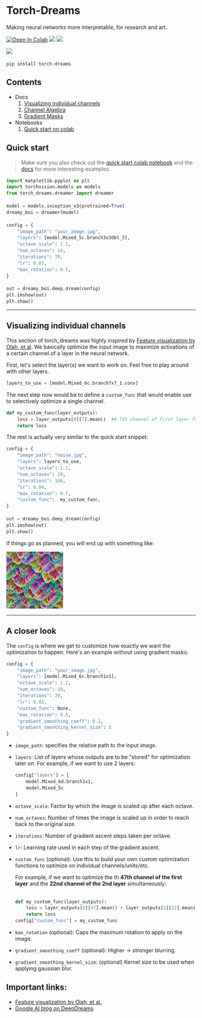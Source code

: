# Torch-Dreams
Making neural networks more interpretable, for research and art. 


[![Open In Colab](https://colab.research.google.com/assets/colab-badge.svg)](https://colab.research.google.com/github/Mayukhdeb/torch-dreams-notebooks/blob/main/docs_notebooks/hello_torch_dreams.ipynb)
[![](https://img.shields.io/github/last-commit/mayukhdeb/torch-dreams)](https://github.com/mayukhdeb/torch-dreams/commits/master)
[![](https://img.shields.io/twitter/url?label=Docs&style=flat-square&url=https%3A%2F%2Fapp.gitbook.com%2F%40mayukh09%2Fs%2Ftorch-dreams%2F)](https://app.gitbook.com/@mayukh09/s/torch-dreams/)

<img src = "https://github.com/Mayukhdeb/torch-dreams/blob/master/images/banner_1.png?raw=true">

```
pip install torch-dreams 
```

## Contents

* Docs 
    1. [Visualizing individual channels](https://app.gitbook.com/@mayukh09/s/torch-dreams/visualizing-individual-channels)
    2. [Channel Algebra](https://app.gitbook.com/@mayukh09/s/torch-dreams/blending)
    3. [Gradient Masks](https://app.gitbook.com/@mayukh09/s/torch-dreams/gradient-masks)
* Notebooks
    1. [Quick start on colab](https://colab.research.google.com/github/Mayukhdeb/torch-dreams-notebooks/blob/main/docs_notebooks/hello_torch_dreams.ipynb)


## Quick start
> Make sure you also check out the [quick start colab notebook](https://colab.research.google.com/github/Mayukhdeb/torch-dreams-notebooks/blob/main/docs_notebooks/hello_torch_dreams.ipynb) and the [docs](https://app.gitbook.com/@mayukh09/s/torch-dreams/) for more interesting examples. 
```python
import matplotlib.pyplot as plt
import torchvision.models as models
from torch_dreams.dreamer import dreamer

model = models.inception_v3(pretrained=True)
dreamy_boi = dreamer(model)

config = {
    "image_path": "your_image.jpg",
    "layers": [model.Mixed_5c.branch3x3dbl_3],
    "octave_scale": 1.1,
    "num_octaves": 14,
    "iterations": 70,
    "lr": 0.03,
    "max_rotation": 0.5,
}

out = dreamy_boi.deep_dream(config)
plt.imshow(out)
plt.show()
```
---

## Visualizing individual channels

This section of torch_dreams was highly inspired by [Feature visualization by Olah, et al](https://distill.pub/2017/feature-visualization/). We basically optimize the input image to maximize activations of a certain channel of a layer in the neural network. 

First, let's select the layer(s) we want to work on. Feel free to play around with other layers. 

```python
layers_to_use = [model.Mixed_6c.branch7x7_1.conv]
```

The next step now would be to define a `custom_func` that would enable use to selectively optimize a single channel. 


```python 
def my_custom_func(layer_outputs):
    loss = layer_outputs[0][7].mean()  ## 7th channel of first layer from layers_to_use
    return loss
```

The rest is actually very similar to the quick start snippet:

```python
config = {
    "image_path": "noise.jpg",
    "layers": layers_to_use,
    "octave_scale": 1.1,  
    "num_octaves": 20,  
    "iterations": 100,  
    "lr": 0.04,
    "max_rotation": 0.7,
    "custom_func":  my_custom_func,
}

out = dreamy_boi.deep_dream(config)
plt.imshow(out)
plt.show()
```
If things go as planned, you will end up with something like:

<img src = "https://raw.githubusercontent.com/Mayukhdeb/torch-dreams-notebooks/main/images/raw_output/inceptionv3_channels/inceptionv3.Mixed_6c.branch7x7_1.conv_channel_7.jpg" width = "30%">

---
## A closer look

The `config` is where we get to customize how exactly we want the optimization to happen. Here's an example without using gradient masks:

```python
config = {
    "image_path": "your_image.jpg",
    "layers": [model.Mixed_6c.branch1x1],
    "octave_scale": 1.2,
    "num_octaves": 10,
    "iterations": 20,
    "lr": 0.03,
    "custom_func": None,
    "max_rotation": 0.5,
    "gradient_smoothing_coeff": 0.1,
    "gradient_smoothing_kernel_size": 3
}
```

* `image_path`: specifies the relative path to the input image. 

* `layers`: List of layers whose outputs are to be "stored" for optimization later on. For example, if we want to use 2 layers:
    ```python
    config["layers"] = [
        model.Mixed_6d.branch1x1,
        model.Mixed_5c
    ]
    ```
    
* `octave_scale`: Factor by which the image is scaled up after each octave. 
* `num_octaves`: Number of times the image is scaled up in order to reach back to the original size.
* `iterations`: Number of gradient ascent steps taken per octave. 
* `lr`: Learning rate used in each step of the gradient ascent. 
* `custom_func` (optional): Use this to build your own custom optimization functions to optimize on individual channels/units/etc.

    For example, if we want to optimize the th **47th channel of the first layer** and the **22nd channel of the 2nd layer** simultaneously:

    ```python
    
    def my_custom_func(layer_outputs):
        loss = layer_outputs[0][47].mean() + layer_outputs[1][22].mean()
        return loss
    config["custom_func"] = my_custom_func
    ```
* `max_rotation` (optional): Caps the maximum rotation to apply on the image.
* `gradient_smoothing_coeff` (optional): Higher -> stronger blurring. 
* `gradient_smoothing_kernel_size`: (optional) Kernel size to be used when applying gaussian blur.

## Important links:

* [Feature visualization by Olah, et al.](https://distill.pub/2017/feature-visualization/)
* [Google AI blog on DeepDreams](https://ai.googleblog.com/2015/06/inceptionism-going-deeper-into-neural.html)


